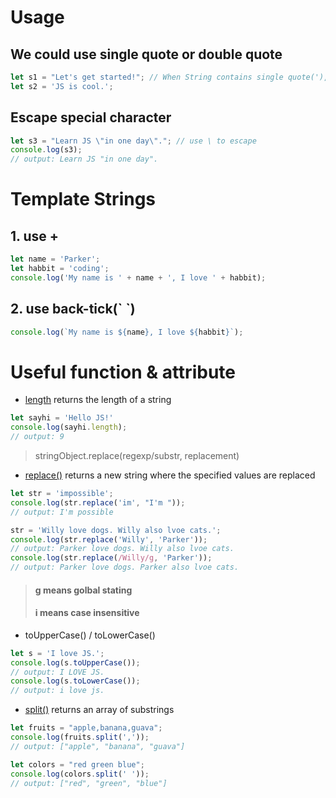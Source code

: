 # Usage
## We could use single quote or double quote
```js
let s1 = "Let's get started!"; // When String contains single quote('), use double quote("")
let s2 = 'JS is cool.';
```
## Escape special character
```js
let s3 = "Learn JS \"in one day\"."; // use \ to escape
console.log(s3);
// output: Learn JS "in one day".
```

# Template Strings
## 1. use +
```js
let name = 'Parker';
let habbit = 'coding';
console.log('My name is ' + name + ', I love ' + habbit); 
```
## 2. use back-tick(\` `)
```js
console.log(`My name is ${name}, I love ${habbit}`);
```

# Useful function & attribute
- [length](https://www.w3schools.com/jsref/jsref_length_string.asp) returns the length of a string
```js
let sayhi = 'Hello JS!'
console.log(sayhi.length);
// output: 9
```
> stringObject.replace(regexp/substr, replacement)
- [replace()](https://www.w3schools.com/jsref/jsref_replace.asp) returns a new string where the specified values are replaced
```js
let str = 'impossible';
console.log(str.replace('im', "I'm "));
// output: I'm possible

str = 'Willy love dogs. Willy also lvoe cats.';
console.log(str.replace('Willy', 'Parker'));
// output: Parker love dogs. Willy also lvoe cats.
console.log(str.replace(/Willy/g, 'Parker'));
// output: Parker love dogs. Parker also lvoe cats.
```
> #### **g** means golbal stating
> #### **i** means case insensitive 
- toUpperCase() / toLowerCase()
```js
let s = 'I love JS.';
console.log(s.toUpperCase());
// output: I LOVE JS.
console.log(s.toLowerCase());
// output: i love js.
```
- [split()](https://www.w3schools.com/jsref/jsref_split.asp) returns an array of substrings
```js
let fruits = "apple,banana,guava";
console.log(fruits.split(','));
// output: ["apple", "banana", "guava"]

let colors = "red green blue";
console.log(colors.split(' '));
// output: ["red", "green", "blue"]
```